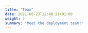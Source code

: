 ```yaml
---
title: "Team"
date: 2021-06-23T12:48:21+01:00
weight: 3
summary: "Meet the deployment team!"
---
```


